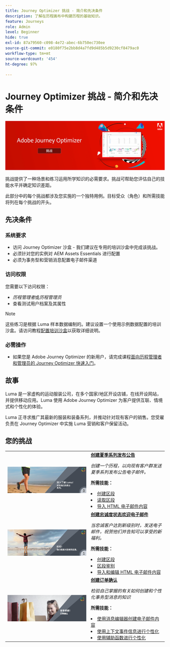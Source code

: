 ```yaml
---
title: Journey Optimizer 挑战 - 简介和先决条件
description: 了解在历程画布中构建历程的基础知识。
feature: Journeys
role: Admin
level: Beginner
hide: true
exl-id: 87a79560-c098-4e72-abec-6b750ec730ee
source-git-commit: e0180f75e2bb8d4a7fd9d485b5d9230cf8479ac0
workflow-type: tm+mt
source-wordcount: '454'
ht-degree: 97%

---
```


# Journey Optimizer 挑战 - 简介和先决条件

![AJO 挑战横幅](./assets/ajo-banner-challenges.png)

挑战提供了一种场景和练习运用所学知识的必需要求。挑战可帮助您评估自己的技能水平并确定知识差距。

此部分中的每个挑战都涉及您实施的一个独特用例。目标受众（角色）和所需技能将列在每个挑战的开头。

## 先决条件

### 系统要求

* 访问 Journey Optimizer 沙盒 - 我们建议在专用的培训沙盒中完成该挑战。
* 必须针对您的实例对 AEM Assets Essentials 进行配置
* 必须为事务型和营销消息配置电子邮件渠道

### 访问权限

您需要以下访问权限：
* *历程管理者*&#x200B;或&#x200B;*历程管理员*
* 查看测试用户档案及其属性

>[!NOTE]
> 这些练习是根据 Luma 样本数据编制的。建议设置一个使用示例数据配置的培训沙盒。请访问教程[配置培训沙盒](/help/tutorial-configure-a-training-sandbox/introduction-and-prerequisites.md)以获取详细说明。

### 必需操作

* 如果您是 Adobe Journey Optimizer 的新用户，请完成课程[面向历程管理者和管理员的 Journey Optimizer 快速入门](https://experienceleague.adobe.com/?recommended=JourneyOptimizer-U-1-2021.1)。


## 故事

Luma 是一家虚构的运动服装公司，在多个国家/地区开设店铺，在线开设网站，并提供移动应用。Luma 使用 Adobe Journey Optimizer 为客户提供互联、情境式和个性化的体验。

Luma 正寻求推广其最新的服装和装备系列，并推动针对现有客户的销售。您受雇负责在 Journey Optimizer 中实施 Luma 营销和客户保留活动。

## 您的挑战

<table>
<tr>
<td>
 <div>
      <a href="summer-collection-announcement-challenge.md">
        <img alt="夏季系列发布公告图像" src="./assets/email-assets/luma-transactional-onboarding-3.png"/>
      </a>
      </div>
  </td>
  <td>
   <strong><a href="summer-collection-announcement-challenge.md">创建夏季系列发布公告</strong>
 </a>
      <p>
      <em>创建一个历程，以向现有客户群发送夏季系列发布公告电子邮件。</em>
      <p>
      <b>所需技能：</b>
      <li><a href="https://experienceleague.adobe.com/docs/journey-optimizer-learn/tutorials/profiles-segments-subscriptions/create-segments.html?lang=zh-Hans"> 创建区段</li>
      <li><a href="https://experienceleague.adobe.com/docs/journey-optimizer-learn/tutorials/create-journeys/use-case-read-segment.html?lang=zh-Hans">读取区段</li>
       <li><a href="https://experienceleague.adobe.com/docs/journey-optimizer-learn/tutorials/create-messages/create-emails/import-and-author-html-email-content.html?lang=zh-Hans">导入 HTML 电子邮件内容</li>
  </td>
  </tr>
   <tr>
    <td>
    <div>
    <a>
      <img alt="欢迎" src="./assets/email-assets/luma-transactional-onboarding-1.png"/>
    </a>
    </div>
    <td>
    <div >
      <a>
 <strong><a href="loyalty-status-welcome-email-challenge.md">创建忠诚度状态欢迎电子邮件</strong>
 </a>
    </div>
    <p>
    <em>当忠诚客户达到新级别时，发送电子邮件，祝贺他们并告知可以享受的新福利。</em>
    <p>
    <b>所需技能：</b>
      <li><a href="https://experienceleague.adobe.com/docs/journey-optimizer-learn/tutorials/profiles-segments-subscriptions/create-segments.html?lang=zh-Hans"> 创建区段</li>
      <li><a href="https://experienceleague.adobe.com/docs/journey-optimizer-learn/tutorials/create-journeys/use-case-read-segment-qualification.html?lang=zh-Hans">区段鉴别</li>
      <li><a href="https://experienceleague.adobe.com/docs/journey-optimizer-learn/tutorials/create-messages/create-emails/import-and-author-html-email-content.html?lang=zh-Hans">导入和编辑 HTML 电子邮件内容</li>
  </td>
  </tr>
  <tr>
  <td>
  <div>
    <a href="order-confirmation-challenge.md">
      <img alt="Luma 电子邮件" src="./assets/email-assets/luma-transactional-order-confirmation.png"/>
    </a>
  </td>
  <td>
      <a href="order-confirmation-challenge.md">
 <strong><a href="order-confirmation-challenge.md">创建订单确认</strong>
 </a>
    <div>
    <p>
    <em>检验自己掌握的有关如何创建和个性化事务型消息的知识
 </em>
    <p>
    <b>所需技能：</b>
      <li><a href="https://experienceleague.adobe.com/docs/journey-optimizer-learn/tutorials/create-messages/create-content-with-the-email-designer.html?lang=zh-Hans"> 使用消息编辑器创建电子邮件内容</li>
      <li><a href="https://experienceleague.adobe.com/docs/journey-optimizer-learn/tutorials/personalize-content/use-contextual-event-information-for-personalization.html?lang=zh-Hans">使用上下文事件信息进行个性化</li>
      <li><a href="https://experienceleague.adobe.com/docs/journey-optimizer-learn/tutorials/personalize-content/use-helper-functions-for-personalization.html?lang=zh-Hans">使用辅助函数进行个性化</li>
  </td>
</table>
